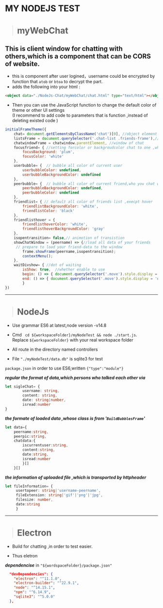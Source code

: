 ﻿# MY NODEJS TEST 
> # **myWebChat** 
## This is client window for chatting with others,which is a component that can be CORS of website.
- this is component after user logined，username could be encrypted by function that `atob` or `btoa` to decrypt the part.
-  adds the following into your html :
 ```html
 <object data="./NodeJs-Chat/myWebChat/chat.html" type="text/html"></object>
 ```
- Then you can use the JavaScript function to change the default color of theme or other UI settings<br>(I recommend to add code to parameters that is function ,instead of deleting existed code )
```js
initialFrameTheme({
    chat= document.getElementsByClassName('chat')[0], //object element
    listsFrame = document.querySelector('.chat-list .friends-frame'),// friends list element
    chatwindowFrame = chatwindow.parentElement, //window of chat 
    focusfriend= { //setting forcolor or backgroudcolor chat to one ,who is the friend in friends list
        focusBackground: 'plum',
        focusColor: 'white'
    },
    userbubble= {  // bubble all color of current user
        userbubbleColor: undefined,
        userbubbleBackgroundColor: undefined
    },
    peerbubble= {  // bubble all color of current friend,who you chat with
        peerbubbleBackgroundColor: undefined,
        peerbubbleColor: undefined
    },
    friendlist= { // default all color of friends list ,execpt hover
        friendlistBackgroundColor: 'white',
        friendlistColor: 'black'
    },
    friendlisthover = {
        friendlisthoverColor: 'white',
        friendlisthoverBackgroundColor: 'gray'
    },
    isopentransition= false,// animotion of transistion 
    showChatWindow = (peername) => {//load all data of your friends
     // prepare to load your friend-data to the window
        frame.showFrame(peername,isopentransition);
        contextMenu();
    },
    waitDivshow= { //dot of waiting
        isShow: true,  //whether enable to use
        begin: () => { document.querySelector('.move').style.display = 'block' },
        end: () => { document.querySelector('.move').style.display = 'none' }
        }
})
```
---

> # **NodeJs** 
-  Use grammar ES6 at latest,node version -v14.8

- Cmd  ` cd ${workspaceFolder}/myNodeTest && node ./start.js`. <br>Replace `${workspaceFolder}` with your real workspace folder

- All route in the directory named controllers

- File `"./myNodeTest/data.db"` is sqlite3 for test
 
 `package.json` in order to use ES6,written
`{"type":"module"}`

***regular the format of data,which persons who talked each other via***
```ts
let sigleChat= { 
        username: string,
        content: string,
        date: string|number,
        isread:number 
}
```
***the formate of loaded data ,whose class is from  '`BuildBubblesFrame`'***
```ts
let data={
    peername:string,
    peerpic:string,
    chatdata:{
        iscurrentuser:string,
        content:string,
        date:string,
        isread:number
        }[] 
    }[]
```
***the information of uploaded file ,which is transported by httpheader***
``` ts
let fileInformation= {
     usertopeer: string|'username-peername', 
     fileExtension: string|'gif'|'png'|'jpg',
     filesize: number,
     date:string
     }
```
---
># **Electron**

- Build for chatting ,in order to test easier. 

- Thus eletron 
 
***dependencise*** in `"${wordspaceFolder}/package.json"`
```json
  "devDependencies": {
    "electron": "^11.1.0",
    "electron-builder": "^22.9.1",
    "node": "^14.15.1",
    "npm": "^6.14.9",
    "sqlite3": "^5.0.0"
  },
```